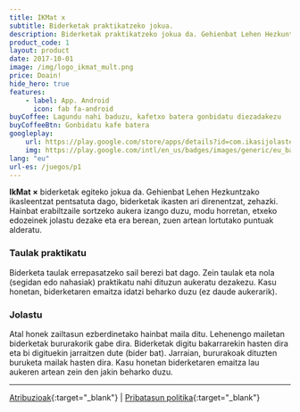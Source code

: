```yaml
---
title: IKMat x
subtitle: Biderketak praktikatzeko jokua.
description: Biderketak praktikatzeko jokua da. Gehienbat Lehen Hezkuntzako ikasleentzat pentsatuta dago, biderketak ikasten ari direnentzat, zehazki.
product_code: 1
layout: product
date: 2017-10-01
image: /img/logo_ikmat_mult.png
price: Doain!
hide_hero: true
features:
    - label: App. Android
      icon: fab fa-android
buyCoffee: Lagundu nahi baduzu, kafetxo batera gonbidatu diezadakezu
buyCoffeeBtn: Gonbidatu kafe batera
googleplay:
    url: https://play.google.com/store/apps/details?id=com.ikasijolasten.ikmat.ikmatmult&amp;hl=eu
    img: https://play.google.com/intl/en_us/badges/images/generic/eu_badge_web_generic.png
lang: "eu"
url-es: /juegos/p1
---
```

**IkMat ×** biderketak egiteko jokua da. Gehienbat Lehen Hezkuntzako ikasleentzat pentsatuta dago, biderketak ikasten ari direnentzat, zehazki. Hainbat erabiltzaile sortzeko aukera izango duzu, modu horretan, etxeko edozeinek jolastu dezake eta era berean, zuen artean lortutako puntuak alderatu.

### Taulak praktikatu
Biderketa taulak errepasatzeko sail berezi bat dago. Zein taulak eta nola (segidan edo nahasiak) praktikatu nahi dituzun aukeratu dezakezu. Kasu honetan, biderketaren emaitza idatzi beharko duzu (ez daude aukerarik).
### Jolastu 
Atal honek zailtasun ezberdinetako hainbat maila ditu. Lehenengo mailetan biderketak bururakorik gabe dira. Biderketak digitu bakarrarekin hasten dira eta bi digituekin jarraitzen dute (bider bat). Jarraian, bururakoak dituzten buruketa mailak hasten dira. Kasu honetan biderketaren emaitza lau aukeren artean zein den jakin beharko duzu.

<hr/>

[Atribuzioak](/jokuak/p1-atr){:target="_blank"} \| [Pribatasun politika](/jokuak/p1-pol){:target="_blank"}

